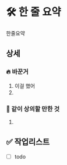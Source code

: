 # 🛠️ 한 줄 요약

한줄요약

<!--
해당 pr에서 작업한 내역을 적어주세요.
-->

## 상세

### 🔥 바꾼거

1. 이걸 했어
2.

### 📢 같이 상의할 만한 것

1.  <br/>

## ✅ 작업리스트

- [ ] todo
